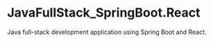 # JavaFullStack_SpringBoot.React
Java full-stack development application using Spring Boot and React.
